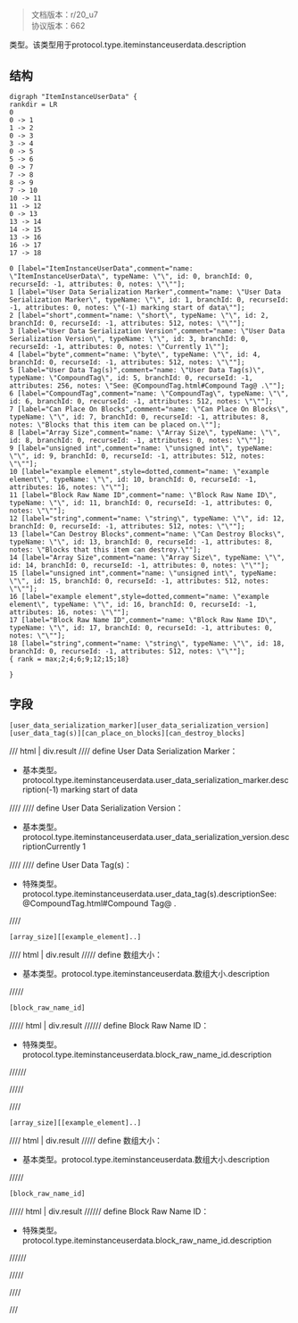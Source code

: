 # <!-- md:samp ItemInstanceUserData -->

> 文档版本：r/20_u7<br/>协议版本：662

<!-- md:samp ItemInstanceUserData -->类型。该类型用于protocol.type.iteminstanceuserdata.description

## 结构

```viz
digraph "ItemInstanceUserData" {
rankdir = LR
0
0 -> 1
1 -> 2
0 -> 3
3 -> 4
0 -> 5
5 -> 6
0 -> 7
7 -> 8
8 -> 9
7 -> 10
10 -> 11
11 -> 12
0 -> 13
13 -> 14
14 -> 15
13 -> 16
16 -> 17
17 -> 18

0 [label="ItemInstanceUserData",comment="name: \"ItemInstanceUserData\", typeName: \"\", id: 0, branchId: 0, recurseId: -1, attributes: 0, notes: \"\""];
1 [label="User Data Serialization Marker",comment="name: \"User Data Serialization Marker\", typeName: \"\", id: 1, branchId: 0, recurseId: -1, attributes: 0, notes: \"(-1) marking start of data\""];
2 [label="short",comment="name: \"short\", typeName: \"\", id: 2, branchId: 0, recurseId: -1, attributes: 512, notes: \"\""];
3 [label="User Data Serialization Version",comment="name: \"User Data Serialization Version\", typeName: \"\", id: 3, branchId: 0, recurseId: -1, attributes: 0, notes: \"Currently 1\""];
4 [label="byte",comment="name: \"byte\", typeName: \"\", id: 4, branchId: 0, recurseId: -1, attributes: 512, notes: \"\""];
5 [label="User Data Tag(s)",comment="name: \"User Data Tag(s)\", typeName: \"CompoundTag\", id: 5, branchId: 0, recurseId: -1, attributes: 256, notes: \"See: @CompoundTag.html#Compound Tag@ .\""];
6 [label="CompoundTag",comment="name: \"CompoundTag\", typeName: \"\", id: 6, branchId: 0, recurseId: -1, attributes: 512, notes: \"\""];
7 [label="Can Place On Blocks",comment="name: \"Can Place On Blocks\", typeName: \"\", id: 7, branchId: 0, recurseId: -1, attributes: 8, notes: \"Blocks that this item can be placed on.\""];
8 [label="Array Size",comment="name: \"Array Size\", typeName: \"\", id: 8, branchId: 0, recurseId: -1, attributes: 0, notes: \"\""];
9 [label="unsigned int",comment="name: \"unsigned int\", typeName: \"\", id: 9, branchId: 0, recurseId: -1, attributes: 512, notes: \"\""];
10 [label="example element",style=dotted,comment="name: \"example element\", typeName: \"\", id: 10, branchId: 0, recurseId: -1, attributes: 16, notes: \"\""];
11 [label="Block Raw Name ID",comment="name: \"Block Raw Name ID\", typeName: \"\", id: 11, branchId: 0, recurseId: -1, attributes: 0, notes: \"\""];
12 [label="string",comment="name: \"string\", typeName: \"\", id: 12, branchId: 0, recurseId: -1, attributes: 512, notes: \"\""];
13 [label="Can Destroy Blocks",comment="name: \"Can Destroy Blocks\", typeName: \"\", id: 13, branchId: 0, recurseId: -1, attributes: 8, notes: \"Blocks that this item can destroy.\""];
14 [label="Array Size",comment="name: \"Array Size\", typeName: \"\", id: 14, branchId: 0, recurseId: -1, attributes: 0, notes: \"\""];
15 [label="unsigned int",comment="name: \"unsigned int\", typeName: \"\", id: 15, branchId: 0, recurseId: -1, attributes: 512, notes: \"\""];
16 [label="example element",style=dotted,comment="name: \"example element\", typeName: \"\", id: 16, branchId: 0, recurseId: -1, attributes: 16, notes: \"\""];
17 [label="Block Raw Name ID",comment="name: \"Block Raw Name ID\", typeName: \"\", id: 17, branchId: 0, recurseId: -1, attributes: 0, notes: \"\""];
18 [label="string",comment="name: \"string\", typeName: \"\", id: 18, branchId: 0, recurseId: -1, attributes: 512, notes: \"\""];
{ rank = max;2;4;6;9;12;15;18}

}

```

## 字段

```title='ItemInstanceUserData'
[user_data_serialization_marker][user_data_serialization_version][user_data_tag(s)][can_place_on_blocks][can_destroy_blocks]
```

/// html | div.result
//// define
User Data Serialization Marker：<!-- md:samp short -->

- 基本类型。protocol.type.iteminstanceuserdata.user_data_serialization_marker.description(-1) marking start of data


////
//// define
User Data Serialization Version：<!-- md:samp byte -->

- 基本类型。protocol.type.iteminstanceuserdata.user_data_serialization_version.descriptionCurrently 1


////
//// define
User Data Tag(s)：[<!-- md:samp CompoundTag -->](../types/compoundtag.md)

- 特殊类型。protocol.type.iteminstanceuserdata.user_data_tag(s).descriptionSee: @CompoundTag.html#Compound Tag@ .


////
```title='Can Place On Blocks'
[array_size][[example_element]..]
```

//// html | div.result
///// define
数组大小：<!-- md:samp unsigned int -->

- 基本类型。protocol.type.iteminstanceuserdata.数组大小.description


/////
```title='示例元素'
[block_raw_name_id]
```

///// html | div.result
////// define
Block Raw Name ID：[<!-- md:samp string -->](../types/string.md)

- 特殊类型。protocol.type.iteminstanceuserdata.block_raw_name_id.description


//////

/////

////
```title='Can Destroy Blocks'
[array_size][[example_element]..]
```

//// html | div.result
///// define
数组大小：<!-- md:samp unsigned int -->

- 基本类型。protocol.type.iteminstanceuserdata.数组大小.description


/////
```title='示例元素'
[block_raw_name_id]
```

///// html | div.result
////// define
Block Raw Name ID：[<!-- md:samp string -->](../types/string.md)

- 特殊类型。protocol.type.iteminstanceuserdata.block_raw_name_id.description


//////

/////

////

///

